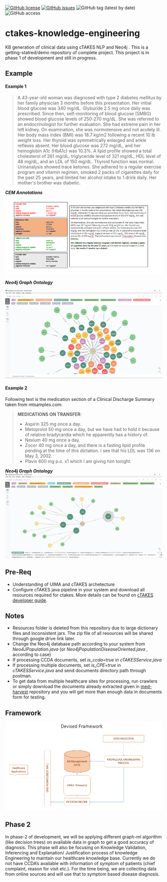 
[![GitHub license](https://img.shields.io/github/license/sanariaz154/Valar-Dohaeris?style=plastic)](https://github.com/sanariaz154/Valar-Dohaeris/blob/master/LICENSE) [![GitHub issues](https://img.shields.io/github/issues/sanariaz154/Valar-Dohaeris?style=plastic)](https://github.com/sanariaz154/Valar-Dohaeris/issues)  ![GitHub tag (latest by date)](https://img.shields.io/github/v/tag/sanariaz154/Valar-Dohaeris?style=plastic) ![GitHub access](https://img.shields.io/badge/access-Free%20For%20Open%20Source-blueviolet?style=plastic)

# ctakes-knowledge-engineering
KB generation of clinical data using cTAKES NLP and Neo4j . This is a getting-statred/demo repository of complete project. This project is in phase 1 of development and still in progress. 

## Example 

#### Example 1

> A 43-year-old woman was diagnosed with type 2 diabetes mellitus by her family physician 3 months before this presentation. Her initial blood glucose was 340 mg/dL.       Glyburide 2.5 mg once daily was prescribed. Since then, self-monitoring of blood glucose (SMBG) showed blood glucose levels of 250-270 mg/dL. She was referred to an endocrinologist for further evaluation. She had extreme pain in her left kidney.
On examination, she was normotensive and not acutely ill. Her body mass index (BMI) was 18.7 kg/m2 following a recent 10 lb weight loss. Her thyroid was symmetrically enlarged and ankle reflexes absent. Her blood glucose was 272 mg/dL, and her hemoglobin A1c (HbA1c) was 10.3%. A lipid profile showed a total cholesterol of 261 mg/dL, triglyceride level of 321 mg/dL, HDL level of 48 mg/dL, and an LDL of 150 mg/dL. Thyroid function was normal. Urinanalysis showed trace ketones. 
She adhered to a regular exercise program and vitamin regimen, smoked 2 packs of cigarettes daily for the past 25 years, and limited her alcohol intake to 1 drink daily. Her mother's brother was diabetic. 

**_CEM Annotations_**

<img src="https://github.com/sanariaz154/Valar-Dohaeris/blob/master/imgs/cem-annotations-ex2.PNG?raw=true" />

**_Neo4j Graph Ontology_**

<img src="https://github.com/sanariaz154/Valar-Dohaeris/blob/master/imgs/ex2.png?raw=true" />

#### Example 2 
Following text is the medication section of a Clinical Discharge Summary taken from mtsamples.com:
> **MEDICATIONS ON TRANSFER**: 
>  - Aspirin 325 mg once a day. 
>  - Metoprolol 50 mg once a day, but we have had to hold it because of relative bradycardia which he apparently has a history of. 
>  - Nexium 40 mg once a day. 
>  - Zocor 40 mg once a day, and there is a fasting lipid profile pending at the time of this dictation.  I see that his LDL was 136 on May 3, 2002. 
>  - Plavix 600 mg p.o. x1 which I am giving him tonight.

**_Neo4j Graph Ontology_**
<img src="https://github.com/sanariaz154/Valar-Dohaeris/blob/master/imgs/ex1.png?raw=true" />

## Pre-Req
* Understanding of UIMA and cTAKES archetecture
* Configure cTAKES java pipeline in your system and download all resources required for ctakes. More details can be found on [cTAKES developer guide](https://cwiki.apache.org/confluence/display/CTAKES/cTAKES+3.2+Developer+Install+Guide).

## Notes
* Resources folder is deleted from this repository due to large dictionary files and inconsistent jars. The zip file of all resources will be shared through google drive link later. 
* Change the Neo4j database path according to your system from _Neo4JPopulation.java_ (or _Neo4jPopulationDiseaseOriented.java_ , according to case)
* If processing CCDA documents, set _is_ccda=true_ in _cTAKESService.java_
* If processing multiple documents, set _is_CPE=true_ in _cTAKESService.java_ and send documents directory path through postman.
* To get data from multiple healthcare sites for processing, run crawlers  or simply download the documents already extracted given in [med-harvest](https://github.com/sanariaz154/med-harvest) repository and you will get more than enough data in documents form for testing.

## Framework

<img src="https://github.com/sanariaz154/Valar-Dohaeris/blob/master/imgs/framewok.PNG?raw=true" />



## Phase 2

In phase-2 of development, we will be applying different graph-ml algorithm (like decision trees) on available data in graph to get a good accuracy of diagnosis. This phase will also be focusing on Knowledge Validation, Inferencing and Explanation/ Justification process of knowledge Engineering to maintain our healthcare knowledge base. Currently we do not have CCDA’s available with information of symptom of patients (chief complaint, reason for visit etc.). For the time being, we are collecting data from online sources and will use that to symptom based disease diagnosis.



